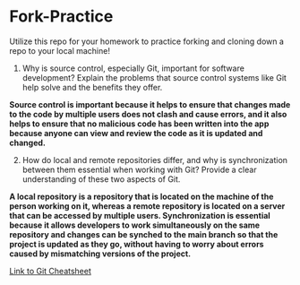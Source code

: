 # Fork-Practice
Utilize this repo for your homework to practice forking and cloning down a repo to your local machine!


1. Why is source control, especially Git, important for software development? Explain the problems that source control systems like Git help solve and the benefits they offer.

**Source control is important because it helps to ensure that changes made to the code by multiple users does not clash and cause errors, and it also helps to ensure that no malicious code has been written into the app because anyone can view and review the code as it is updated and changed.**

2. How do local and remote repositories differ, and why is synchronization between them essential when working with Git? Provide a clear understanding of these two aspects of Git.

**A local repository is a repository that is located on the machine of the person working on it, whereas a remote repository is located on a server that can be accessed by multiple users. Synchronization is essential because it allows developers to work simultaneously on the same repository and changes can be synched to the main branch so that the project is updated as they go, without having to worry about errors caused by mismatching versions of the project.**

[Link to Git Cheatsheet](https://dev.to/vishnuchilamakuru/git-cheatsheet-1oaj)